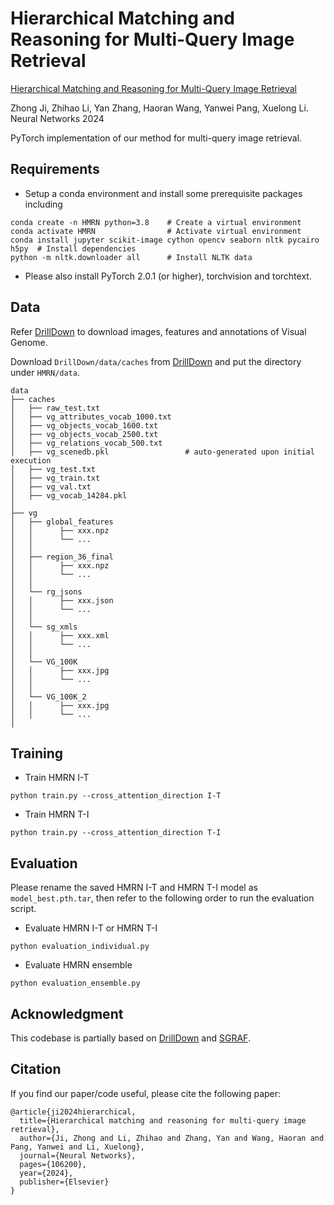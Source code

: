 # Hierarchical Matching and Reasoning for Multi-Query Image Retrieval
[Hierarchical Matching and Reasoning for Multi-Query Image Retrieval](https://doi.org/10.1016/j.neunet.2024.106200) 

Zhong Ji, Zhihao Li, Yan Zhang, Haoran Wang, Yanwei Pang, Xuelong Li. Neural Networks 2024

PyTorch implementation of our method for multi-query image retrieval.
## Requirements
- Setup a conda environment and install some prerequisite packages including
```
conda create -n HMRN python=3.8    # Create a virtual environment
conda activate HMRN         	   # Activate virtual environment
conda install jupyter scikit-image cython opencv seaborn nltk pycairo h5py  # Install dependencies
python -m nltk.downloader all	   # Install NLTK data
```
- Please also install PyTorch 2.0.1 (or higher), torchvision and torchtext.

## Data
Refer [DrillDown](https://github.com/uvavision/DrillDown) to download images, features and annotations of Visual Genome.

Download `DrillDown/data/caches` from [DrillDown](https://github.com/uvavision/DrillDown) and put the directory under `HMRN/data`.
```
data
├── caches
│   ├── raw_test.txt 
│   ├── vg_attributes_vocab_1000.txt
│   ├── vg_objects_vocab_1600.txt 
│   ├── vg_objects_vocab_2500.txt 
│   ├── vg_relations_vocab_500.txt 
│   ├── vg_scenedb.pkl                 # auto-generated upon initial execution
│   ├── vg_test.txt 
│   ├── vg_train.txt 
│   ├── vg_val.txt 
│   ├── vg_vocab_14284.pkl  
│   
├── vg
│   ├── global_features 
│   │      ├── xxx.npz
│   │      └── ...
│   │ 
│   ├── region_36_final   
│   │      ├── xxx.npz
│   │      └── ...
│   │ 
│   └── rg_jsons 
│   │      ├── xxx.json
│   │      └── ...
│   │ 
│   └── sg_xmls
│   │      ├── xxx.xml
│   │      └── ...
│   │ 
│   └── VG_100K
│   │      ├── xxx.jpg
│   │      └── ...
│   │ 
│   └── VG_100K_2
│   │      ├── xxx.jpg
│   │      └── ...
│
```

## Training
- Train HMRN I-T
```
python train.py --cross_attention_direction I-T
```
- Train HMRN T-I
```
python train.py --cross_attention_direction T-I
```

## Evaluation
Please rename the saved HMRN I-T and HMRN T-I model as `model_best.pth.tar`, then refer to the following order to run the evaluation script.
- Evaluate HMRN I-T or HMRN T-I 
```
python evaluation_individual.py
```
- Evaluate HMRN ensemble
```
python evaluation_ensemble.py
```

## Acknowledgment
This codebase is partially based on [DrillDown](https://github.com/uvavision/DrillDown) and [SGRAF](https://github.com/Paranioar/SGRAF).

## Citation
If you find our paper/code useful, please cite the following paper:
```
@article{ji2024hierarchical,
  title={Hierarchical matching and reasoning for multi-query image retrieval},
  author={Ji, Zhong and Li, Zhihao and Zhang, Yan and Wang, Haoran and Pang, Yanwei and Li, Xuelong},
  journal={Neural Networks},
  pages={106200},
  year={2024},
  publisher={Elsevier}
}
```
